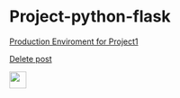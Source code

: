 # Project-python-flask

[Production Enviroment for Project1](https://articleprojectone.herokuapp.com/)

<a href="#" class="button danger">Delete post</a>

[<img src="https://github.githubassets.com/images/modules/logos_page/GitHub-Mark.png" width="30"/>](https://github.com/)

